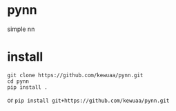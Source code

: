 # pynn

simple nn

# install

```
git clone https://github.com/kewuaa/pynn.git
cd pynn
pip install .
```

or `pip install git+https://github.com/kewuaa/pynn.git`
